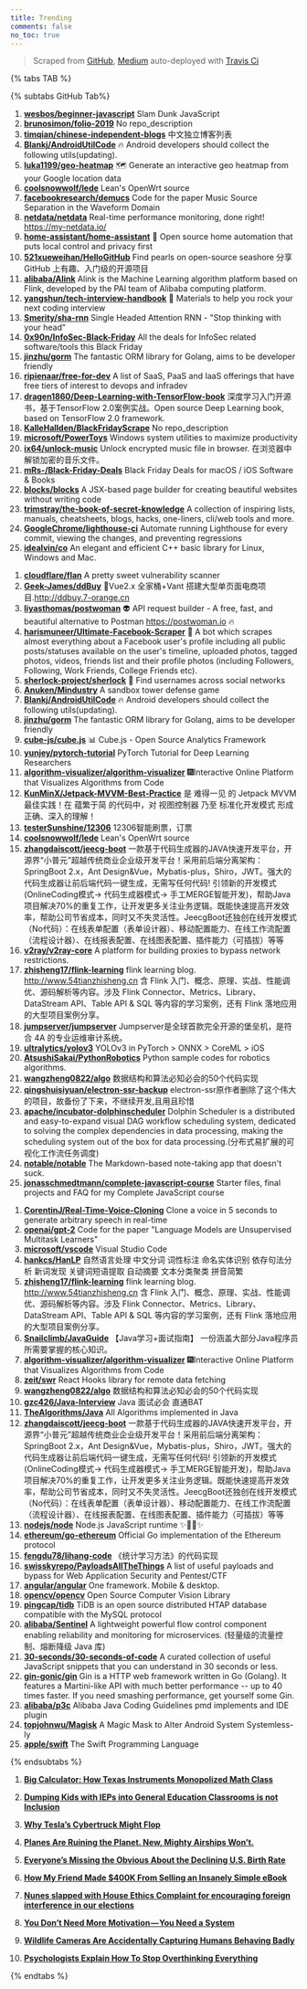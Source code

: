 ```yaml
---
title: Trending
comments: false
no_toc: true
---
```


> Scraped from [GitHub](https://github.com/trending), [Medium](https://medium.com/topic/popular)
auto-deployed with [Travis Ci](https://travis-ci.org/)

{% tabs TAB %}
<!-- tab GitHub -->
{% subtabs GitHub Tab%}
<!-- tab Daily -->
1. [**wesbos/beginner-javascript**](https://github.com/wesbos/beginner-javascript)
Slam Dunk JavaScript
2. [**brunosimon/folio-2019**](https://github.com/brunosimon/folio-2019)
No repo_description
3. [**timqian/chinese-independent-blogs**](https://github.com/timqian/chinese-independent-blogs)
中文独立博客列表
4. [**Blankj/AndroidUtilCode**](https://github.com/Blankj/AndroidUtilCode)
🔥 Android developers should collect the following utils(updating).
5. [**luka1199/geo-heatmap**](https://github.com/luka1199/geo-heatmap)
🗺 Generate an interactive geo heatmap from your Google location data
6. [**coolsnowwolf/lede**](https://github.com/coolsnowwolf/lede)
Lean's OpenWrt source
7. [**facebookresearch/demucs**](https://github.com/facebookresearch/demucs)
Code for the paper Music Source Separation in the Waveform Domain
8. [**netdata/netdata**](https://github.com/netdata/netdata)
Real-time performance monitoring, done right! https://my-netdata.io/
9. [**home-assistant/home-assistant**](https://github.com/home-assistant/home-assistant)
🏡 Open source home automation that puts local control and privacy first
10. [**521xueweihan/HelloGitHub**](https://github.com/521xueweihan/HelloGitHub)
Find pearls on open-source seashore 分享 GitHub 上有趣、入门级的开源项目
11. [**alibaba/Alink**](https://github.com/alibaba/Alink)
Alink is the Machine Learning algorithm platform based on Flink, developed by the PAI team of Alibaba computing platform.
12. [**yangshun/tech-interview-handbook**](https://github.com/yangshun/tech-interview-handbook)
💯 Materials to help you rock your next coding interview
13. [**Smerity/sha-rnn**](https://github.com/Smerity/sha-rnn)
Single Headed Attention RNN - "Stop thinking with your head"
14. [**0x90n/InfoSec-Black-Friday**](https://github.com/0x90n/InfoSec-Black-Friday)
All the deals for InfoSec related software/tools this Black Friday
15. [**jinzhu/gorm**](https://github.com/jinzhu/gorm)
The fantastic ORM library for Golang, aims to be developer friendly
16. [**ripienaar/free-for-dev**](https://github.com/ripienaar/free-for-dev)
A list of SaaS, PaaS and IaaS offerings that have free tiers of interest to devops and infradev
17. [**dragen1860/Deep-Learning-with-TensorFlow-book**](https://github.com/dragen1860/Deep-Learning-with-TensorFlow-book)
深度学习入门开源书，基于TensorFlow 2.0案例实战。Open source Deep Learning book, based on TensorFlow 2.0 framework.
18. [**KalleHallden/BlackFridayScrape**](https://github.com/KalleHallden/BlackFridayScrape)
No repo_description
19. [**microsoft/PowerToys**](https://github.com/microsoft/PowerToys)
Windows system utilities to maximize productivity
20. [**ix64/unlock-music**](https://github.com/ix64/unlock-music)
Unlock encrypted music file in browser. 在浏览器中解锁加密的音乐文件。
21. [**mRs-/Black-Friday-Deals**](https://github.com/mRs-/Black-Friday-Deals)
Black Friday Deals for macOS / iOS Software & Books
22. [**blocks/blocks**](https://github.com/blocks/blocks)
A JSX-based page builder for creating beautiful websites without writing code
23. [**trimstray/the-book-of-secret-knowledge**](https://github.com/trimstray/the-book-of-secret-knowledge)
A collection of inspiring lists, manuals, cheatsheets, blogs, hacks, one-liners, cli/web tools and more.
24. [**GoogleChrome/lighthouse-ci**](https://github.com/GoogleChrome/lighthouse-ci)
Automate running Lighthouse for every commit, viewing the changes, and preventing regressions
25. [**idealvin/co**](https://github.com/idealvin/co)
An elegant and efficient C++ basic library for Linux, Windows and Mac.
<!-- endtab -->
<!-- tab Weekly -->
1. [**cloudflare/flan**](https://github.com/cloudflare/flan)
A pretty sweet vulnerability scanner
2. [**Geek-James/ddBuy**](https://github.com/Geek-James/ddBuy)
🎉Vue2.x 全家桶+Vant 搭建大型单页面电商项目.http://ddbuy.7-orange.cn
3. [**liyasthomas/postwoman**](https://github.com/liyasthomas/postwoman)
👽 API request builder - A free, fast, and beautiful alternative to Postman https://postwoman.io 🔥
4. [**harismuneer/Ultimate-Facebook-Scraper**](https://github.com/harismuneer/Ultimate-Facebook-Scraper)
🤖 A bot which scrapes almost everything about a Facebook user's profile including all public posts/statuses available on the user's timeline, uploaded photos, tagged photos, videos, friends list and their profile photos (including Followers, Following, Work Friends, College Friends etc).
5. [**sherlock-project/sherlock**](https://github.com/sherlock-project/sherlock)
🔎 Find usernames across social networks
6. [**Anuken/Mindustry**](https://github.com/Anuken/Mindustry)
A sandbox tower defense game
7. [**Blankj/AndroidUtilCode**](https://github.com/Blankj/AndroidUtilCode)
🔥 Android developers should collect the following utils(updating).
8. [**jinzhu/gorm**](https://github.com/jinzhu/gorm)
The fantastic ORM library for Golang, aims to be developer friendly
9. [**cube-js/cube.js**](https://github.com/cube-js/cube.js)
📊 Cube.js - Open Source Analytics Framework
10. [**yunjey/pytorch-tutorial**](https://github.com/yunjey/pytorch-tutorial)
PyTorch Tutorial for Deep Learning Researchers
11. [**algorithm-visualizer/algorithm-visualizer**](https://github.com/algorithm-visualizer/algorithm-visualizer)
🎆Interactive Online Platform that Visualizes Algorithms from Code
12. [**KunMinX/Jetpack-MVVM-Best-Practice**](https://github.com/KunMinX/Jetpack-MVVM-Best-Practice)
是 难得一见 的 Jetpack MVVM 最佳实践！在 蕴繁于简 的代码中，对 视图控制器 乃至 标准化开发模式 形成正确、深入的理解！
13. [**testerSunshine/12306**](https://github.com/testerSunshine/12306)
12306智能刷票，订票
14. [**coolsnowwolf/lede**](https://github.com/coolsnowwolf/lede)
Lean's OpenWrt source
15. [**zhangdaiscott/jeecg-boot**](https://github.com/zhangdaiscott/jeecg-boot)
一款基于代码生成器的JAVA快速开发平台，开源界“小普元”超越传统商业企业级开发平台！采用前后端分离架构：SpringBoot 2.x，Ant Design&Vue，Mybatis-plus，Shiro，JWT。强大的代码生成器让前后端代码一键生成，无需写任何代码! 引领新的开发模式(OnlineCoding模式-> 代码生成器模式-> 手工MERGE智能开发)，帮助Java项目解决70%的重复工作，让开发更多关注业务逻辑。既能快速提高开发效率，帮助公司节省成本，同时又不失灵活性。JeecgBoot还独创在线开发模式（No代码）：在线表单配置（表单设计器）、移动配置能力、在线工作流配置（流程设计器）、在线报表配置、在线图表配置、插件能力（可插拔）等等
16. [**v2ray/v2ray-core**](https://github.com/v2ray/v2ray-core)
A platform for building proxies to bypass network restrictions.
17. [**zhisheng17/flink-learning**](https://github.com/zhisheng17/flink-learning)
flink learning blog. http://www.54tianzhisheng.cn 含 Flink 入门、概念、原理、实战、性能调优、源码解析等内容。涉及 Flink Connector、Metrics、Library、DataStream API、Table API & SQL 等内容的学习案例，还有 Flink 落地应用的大型项目案例分享。
18. [**jumpserver/jumpserver**](https://github.com/jumpserver/jumpserver)
Jumpserver是全球首款完全开源的堡垒机，是符合 4A 的专业运维审计系统。
19. [**ultralytics/yolov3**](https://github.com/ultralytics/yolov3)
YOLOv3 in PyTorch > ONNX > CoreML > iOS
20. [**AtsushiSakai/PythonRobotics**](https://github.com/AtsushiSakai/PythonRobotics)
Python sample codes for robotics algorithms.
21. [**wangzheng0822/algo**](https://github.com/wangzheng0822/algo)
数据结构和算法必知必会的50个代码实现
22. [**qingshuisiyuan/electron-ssr-backup**](https://github.com/qingshuisiyuan/electron-ssr-backup)
electron-ssr原作者删除了这个伟大的项目，故备份了下来，不继续开发,且用且珍惜
23. [**apache/incubator-dolphinscheduler**](https://github.com/apache/incubator-dolphinscheduler)
Dolphin Scheduler is a distributed and easy-to-expand visual DAG workflow scheduling system, dedicated to solving the complex dependencies in data processing, making the scheduling system out of the box for data processing.(分布式易扩展的可视化工作流任务调度)
24. [**notable/notable**](https://github.com/notable/notable)
The Markdown-based note-taking app that doesn't suck.
25. [**jonasschmedtmann/complete-javascript-course**](https://github.com/jonasschmedtmann/complete-javascript-course)
Starter files, final projects and FAQ for my Complete JavaScript course
<!-- endtab -->
<!-- tab Monthly -->
1. [**CorentinJ/Real-Time-Voice-Cloning**](https://github.com/CorentinJ/Real-Time-Voice-Cloning)
Clone a voice in 5 seconds to generate arbitrary speech in real-time
2. [**openai/gpt-2**](https://github.com/openai/gpt-2)
Code for the paper "Language Models are Unsupervised Multitask Learners"
3. [**microsoft/vscode**](https://github.com/microsoft/vscode)
Visual Studio Code
4. [**hankcs/HanLP**](https://github.com/hankcs/HanLP)
自然语言处理 中文分词 词性标注 命名实体识别 依存句法分析 新词发现 关键词短语提取 自动摘要 文本分类聚类 拼音简繁
5. [**zhisheng17/flink-learning**](https://github.com/zhisheng17/flink-learning)
flink learning blog. http://www.54tianzhisheng.cn 含 Flink 入门、概念、原理、实战、性能调优、源码解析等内容。涉及 Flink Connector、Metrics、Library、DataStream API、Table API & SQL 等内容的学习案例，还有 Flink 落地应用的大型项目案例分享。
6. [**Snailclimb/JavaGuide**](https://github.com/Snailclimb/JavaGuide)
【Java学习+面试指南】 一份涵盖大部分Java程序员所需要掌握的核心知识。
7. [**algorithm-visualizer/algorithm-visualizer**](https://github.com/algorithm-visualizer/algorithm-visualizer)
🎆Interactive Online Platform that Visualizes Algorithms from Code
8. [**zeit/swr**](https://github.com/zeit/swr)
React Hooks library for remote data fetching
9. [**wangzheng0822/algo**](https://github.com/wangzheng0822/algo)
数据结构和算法必知必会的50个代码实现
10. [**gzc426/Java-Interview**](https://github.com/gzc426/Java-Interview)
Java 面试必会 直通BAT
11. [**TheAlgorithms/Java**](https://github.com/TheAlgorithms/Java)
All Algorithms implemented in Java
12. [**zhangdaiscott/jeecg-boot**](https://github.com/zhangdaiscott/jeecg-boot)
一款基于代码生成器的JAVA快速开发平台，开源界“小普元”超越传统商业企业级开发平台！采用前后端分离架构：SpringBoot 2.x，Ant Design&Vue，Mybatis-plus，Shiro，JWT。强大的代码生成器让前后端代码一键生成，无需写任何代码! 引领新的开发模式(OnlineCoding模式-> 代码生成器模式-> 手工MERGE智能开发)，帮助Java项目解决70%的重复工作，让开发更多关注业务逻辑。既能快速提高开发效率，帮助公司节省成本，同时又不失灵活性。JeecgBoot还独创在线开发模式（No代码）：在线表单配置（表单设计器）、移动配置能力、在线工作流配置（流程设计器）、在线报表配置、在线图表配置、插件能力（可插拔）等等
13. [**nodejs/node**](https://github.com/nodejs/node)
Node.js JavaScript runtime ✨🐢🚀✨
14. [**ethereum/go-ethereum**](https://github.com/ethereum/go-ethereum)
Official Go implementation of the Ethereum protocol
15. [**fengdu78/lihang-code**](https://github.com/fengdu78/lihang-code)
《统计学习方法》的代码实现
16. [**swisskyrepo/PayloadsAllTheThings**](https://github.com/swisskyrepo/PayloadsAllTheThings)
A list of useful payloads and bypass for Web Application Security and Pentest/CTF
17. [**angular/angular**](https://github.com/angular/angular)
One framework. Mobile & desktop.
18. [**opencv/opencv**](https://github.com/opencv/opencv)
Open Source Computer Vision Library
19. [**pingcap/tidb**](https://github.com/pingcap/tidb)
TiDB is an open source distributed HTAP database compatible with the MySQL protocol
20. [**alibaba/Sentinel**](https://github.com/alibaba/Sentinel)
A lightweight powerful flow control component enabling reliability and monitoring for microservices. (轻量级的流量控制、熔断降级 Java 库)
21. [**30-seconds/30-seconds-of-code**](https://github.com/30-seconds/30-seconds-of-code)
A curated collection of useful JavaScript snippets that you can understand in 30 seconds or less.
22. [**gin-gonic/gin**](https://github.com/gin-gonic/gin)
Gin is a HTTP web framework written in Go (Golang). It features a Martini-like API with much better performance -- up to 40 times faster. If you need smashing performance, get yourself some Gin.
23. [**alibaba/p3c**](https://github.com/alibaba/p3c)
Alibaba Java Coding Guidelines pmd implements and IDE plugin
24. [**topjohnwu/Magisk**](https://github.com/topjohnwu/Magisk)
A Magic Mask to Alter Android System Systemless-ly
25. [**apple/swift**](https://github.com/apple/swift)
The Swift Programming Language
<!-- endtab -->
{% endsubtabs %}
<!-- endtab --><!-- tab Medium -->
1. [**Big Calculator: How Texas Instruments Monopolized Math Class**](https://gen.medium.com/big-calculator-how-texas-instruments-monopolized-math-class-67ee165045dc?source=topic_page---------------------------20)

2. [**Dumping Kids with IEPs into General Education Classrooms is not Inclusion**](https://medium.com/age-of-awareness/dumping-kids-with-ieps-into-general-education-classrooms-is-not-inclusion-2874f0f657c1?source=topic_page---------0------------------1)

3. [**Why Tesla’s Cybertruck Might Flop**](https://onezero.medium.com/why-teslas-cybertruck-might-flop-58284683e781?source=topic_page---------1------------------1)

4. [**Planes Are Ruining the Planet. New, Mighty Airships Won’t.**](https://onezero.medium.com/planes-are-ruining-the-planet-new-mighty-airships-wont-d8eb39418acc?source=topic_page---------2------------------1)

5. [**Everyone’s Missing the Obvious About the Declining U.S. Birth Rate**](https://gen.medium.com/everyones-missing-the-obvious-when-it-comes-to-the-declining-u-s-birth-rate-679abebb854b?source=topic_page---------4------------------1)

6. [**How My Friend Made $400K From Selling an Insanely Simple eBook**](https://medium.com/better-marketing/how-my-friend-made-400k-from-selling-an-insanely-simple-ebook-3c40ad6a5bb8?source=topic_page---------5------------------1)

7. [**Nunes slapped with House Ethics Complaint for encouraging foreign interference in our elections**](https://medium.com/@TheDemCoalition/nunes-slapped-with-house-ethics-complaint-for-encouraging-foreign-interference-in-our-elections-9bc44abcc826?source=topic_page---------6------------------1)

8. [**You Don’t Need More Motivation — You Need a System**](https://forge.medium.com/you-dont-need-more-motivation-you-need-a-system-84f4bf12c4bb?source=topic_page---------7------------------1)

9. [**Wildlife Cameras Are Accidentally Capturing Humans Behaving Badly**](https://onezero.medium.com/wildlife-cameras-are-accidentally-capturing-humans-behaving-badly-5c363b080b91?source=topic_page---------8------------------1)

10. [**Psychologists Explain How To Stop Overthinking Everything**](https://medium.com/kaizen-habits/psychologists-explain-how-to-stop-overthinking-everything-e527962a393?source=topic_page---------9------------------1)

<!-- endtab -->
{% endtabs %}
